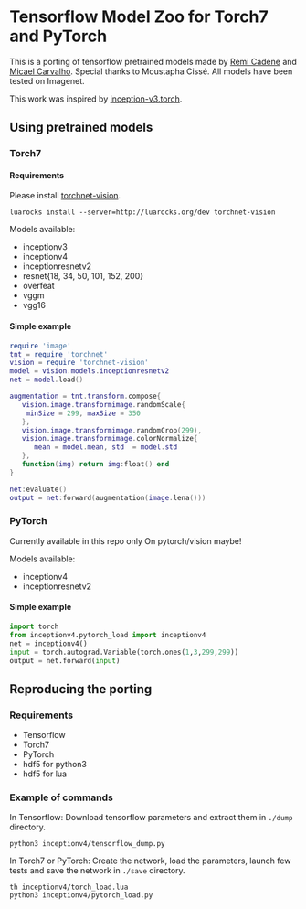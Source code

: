# Tensorflow Model Zoo for Torch7 and PyTorch

This is a porting of tensorflow pretrained models made by [Remi Cadene](http://remicadene.com) and [Micael Carvalho](http://micaelcarvalho.com). Special thanks to Moustapha Cissé. All models have been tested on Imagenet.

This work was inspired by [inception-v3.torch](https://github.com/Moodstocks/inception-v3.torch).


## Using pretrained models

### Torch7

#### Requirements 

Please install [torchnet-vision](https://github.com/Cadene/torchnet-vision).
```
luarocks install --server=http://luarocks.org/dev torchnet-vision
```

Models available:

- inceptionv3
- inceptionv4
- inceptionresnetv2
- resnet{18, 34, 50, 101, 152, 200}
- overfeat
- vggm
- vgg16

#### Simple example

```lua
require 'image'
tnt = require 'torchnet'
vision = require 'torchnet-vision'
model = vision.models.inceptionresnetv2
net = model.load()

augmentation = tnt.transform.compose{
   vision.image.transformimage.randomScale{
   	minSize = 299, maxSize = 350
   },
   vision.image.transformimage.randomCrop(299),
   vision.image.transformimage.colorNormalize{
      mean = model.mean, std  = model.std
   },
   function(img) return img:float() end
}

net:evaluate()
output = net:forward(augmentation(image.lena()))
```

### PyTorch

Currently available in this repo only On pytorch/vision maybe!

Models available:

- inceptionv4
- inceptionresnetv2

#### Simple example

```python
import torch
from inceptionv4.pytorch_load import inceptionv4
net = inceptionv4()
input = torch.autograd.Variable(torch.ones(1,3,299,299))
output = net.forward(input)
```


## Reproducing the porting

### Requirements
 
- Tensorflow
- Torch7
- PyTorch
- hdf5 for python3
- hdf5 for lua

### Example of commands

In Tensorflow: Download tensorflow parameters and extract them in `./dump` directory.
```
python3 inceptionv4/tensorflow_dump.py
```

In Torch7 or PyTorch: Create the network, load the parameters, launch few tests and save the network in `./save` directory.
```
th inceptionv4/torch_load.lua
python3 inceptionv4/pytorch_load.py
```
